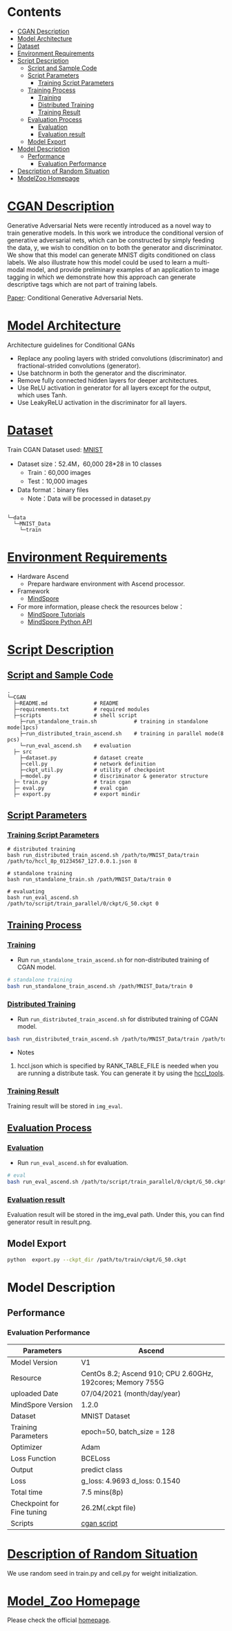 # Contents

- [CGAN Description](#cgan-description)
- [Model Architecture](#model-architecture)
- [Dataset](#dataset)
- [Environment Requirements](#environment-requirements)
- [Script Description](#script-description)
    - [Script and Sample Code](#script-and-sample-code)
    - [Script Parameters](#script-parameters)
        - [Training Script Parameters](#training-script-parameters)
    - [Training Process](#training-process)
        - [Training](#training)
        - [Distributed Training](#distributed-training)
        - [Training Result](#training-result)
    - [Evaluation Process](#evaluation-process)
        - [Evaluation](#evaluation)
        - [Evaluation result](#evaluation-result)
    - [Model Export](#model-export)
- [Model Description](#model-description)
    - [Performance](#performance)
        - [Evaluation Performance](#evaluation-performance)
- [Description of Random Situation](#description-of-random-situation)
- [ModelZoo Homepage](#modelzoo-homepage)

# [CGAN Description](#contents)

Generative Adversarial Nets were recently introduced as a novel way to train generative models. In this work we introduce the conditional version of generative adversarial nets, which can be constructed by simply feeding the data, y, we wish to condition on to both the generator and discriminator. We show that this model can generate MNIST digits conditioned on class labels. We also illustrate how this model could be used to learn a multi-modal model, and provide preliminary examples of an application to image tagging in which we demonstrate how this approach can generate descriptive tags which are not part of training labels.

[Paper](https://arxiv.org/pdf/1411.1784.pdf): Conditional Generative Adversarial Nets.

# [Model Architecture](#contents)

Architecture guidelines for Conditional GANs

- Replace any pooling layers with strided convolutions (discriminator) and fractional-strided convolutions (generator).
- Use batchnorm in both the generator and the discriminator.
- Remove fully connected hidden layers for deeper architectures.
- Use ReLU activation in generator for all layers except for the output, which uses Tanh.
- Use LeakyReLU activation in the discriminator for all layers.

# [Dataset](#contents)

Train CGAN Dataset used: [MNIST](<http://yann.lecun.com/exdb/mnist/>)

- Dataset size：52.4M，60,000 28*28 in 10 classes
    - Train：60,000 images  
    - Test：10,000 images
- Data format：binary files
    - Note：Data will be processed in dataset.py

```text

└─data
  └─MNIST_Data
    └─train
```

# [Environment Requirements](#contents)

- Hardware Ascend
    - Prepare hardware environment with Ascend processor.
- Framework
    - [MindSpore](https://www.mindspore.cn/install/en)
- For more information, please check the resources below：
    - [MindSpore Tutorials](https://www.mindspore.cn/tutorials/en/master/index.html)
    - [MindSpore Python API](https://www.mindspore.cn/docs/api/en/master/index.html)

# [Script Description](#contents)

## [Script and Sample Code](#contents)

```text
.
└─CGAN
  ├─README.md               # README
  ├─requirements.txt        # required modules
  ├─scripts                 # shell script
    ├─run_standalone_train.sh            # training in standalone mode(1pcs)
    ├─run_distributed_train_ascend.sh    # training in parallel mode(8 pcs)
    └─run_eval_ascend.sh    # evaluation
  ├─ src
    ├─dataset.py            # dataset create
    ├─cell.py               # network definition
    ├─ckpt_util.py          # utility of checkpoint
    ├─model.py              # discriminator & generator structure
  ├─ train.py               # train cgan
  ├─ eval.py                # eval cgan
  ├─ export.py              # export mindir
```

## [Script Parameters](#contents)

### [Training Script Parameters](#contents)

```shell
# distributed training
bash run_distributed_train_ascend.sh /path/to/MNIST_Data/train /path/to/hccl_8p_01234567_127.0.0.1.json 8

# standalone training
bash run_standalone_train.sh /path/MNIST_Data/train 0

# evaluating
bash run_eval_ascend.sh /path/to/script/train_parallel/0/ckpt/G_50.ckpt 0
```

## [Training Process](#contents)

### [Training](#content)

- Run `run_standalone_train_ascend.sh` for non-distributed training of CGAN model.

```bash
# standalone training
bash run_standalone_train_ascend.sh /path/MNIST_Data/train 0
```

### [Distributed Training](#content)

- Run `run_distributed_train_ascend.sh` for distributed training of CGAN model.

```bash
bash run_distributed_train_ascend.sh /path/to/MNIST_Data/train /path/to/hccl_8p_01234567_127.0.0.1.json 8
```

- Notes
1. hccl.json which is specified by RANK_TABLE_FILE is needed when you are running a distribute task. You can generate it by using the [hccl_tools](https://gitee.com/mindspore/models/tree/r1.5/utils/hccl_tools).

### [Training Result](#content)

Training result will be stored in `img_eval`.

## [Evaluation Process](#contents)

### [Evaluation](#content)

- Run `run_eval_ascend.sh` for evaluation.

```bash
# eval
bash run_eval_ascend.sh /path/to/script/train_parallel/0/ckpt/G_50.ckpt 0
```

### [Evaluation result](#content)

Evaluation result will be stored in the img_eval path. Under this, you can find generator result in result.png.

## Model Export

```bash
python  export.py --ckpt_dir /path/to/train/ckpt/G_50.ckpt
```

# Model Description

## Performance

### Evaluation Performance

| Parameters                 | Ascend                                                                                      |
| -------------------------- | ------------------------------------------------------------------------------------------- |
| Model Version              | V1                                                                                          |
| Resource                   | CentOs 8.2; Ascend 910; CPU 2.60GHz, 192cores; Memory 755G                                             |
| uploaded Date              | 07/04/2021 (month/day/year)                                                                 |
| MindSpore Version          | 1.2.0                                                                                       |
| Dataset                    | MNIST Dataset                                                                               |
| Training Parameters        | epoch=50,  batch_size = 128                                                                 |
| Optimizer                  | Adam                                                                                        |
| Loss Function              | BCELoss                                                                                     |
| Output                     | predict class                                                                               |
| Loss                       | g_loss: 4.9693 d_loss: 0.1540                                                               |
| Total time                 | 7.5 mins(8p)                                                                                     |
| Checkpoint for Fine tuning | 26.2M(.ckpt file)                                                                           |
| Scripts                    | [cgan script](https://gitee.com/mindspore/models/tree/r1.5/research/cv/CGAN) |

# [Description of Random Situation](#contents)

We use random seed in train.py and cell.py for weight initialization.

# [Model_Zoo Homepage](#contents)

Please check the official [homepage](https://gitee.com/mindspore/models).
